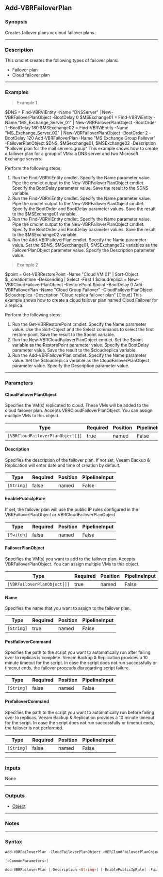 Add-VBRFailoverPlan
-------------------

### Synopsis
Creates failover plans or cloud failover plans.

---

### Description

This cmdlet creates the following types of failover plans:
- Failover plan
- Cloud failover plan

---

### Examples
> Example 1

$DNS = Find-VBRViEntity -Name "DNSServer" | New-VBRFailoverPlanObject -BootDelay 0
$MSExchange01 = Find-VBRViEntity -Name "MS_Exchange_Server_01" | New-VBRFailoverPlanObject -BootOrder 1  -BootDelay 180
$MSExchange02 = Find-VBRViEntity -Name "MS_Exchange_Server_02" | New-VBRFailoverPlanObject -BootOrder 2  -BootDelay 120
Add-VBRFailoverPlan -Name "MS Exchange Group Failover" -FailoverPlanObject $DNS, $MSexchange01, $MSExchange02 -Description "Failover plan for the mail servers group"
This example shows how to create a failover plan for a group of VMs: a DNS server and two Microsoft Exchange servers.

Perform the following steps:
1. Run the Find-VBRViEntity cmdlet. Specify the Name parameter value. Pipe the cmdlet output to the New-VBRFailoverPlanObject cmdlet. Specify the BootDelay parameter value. Save the result to the $DNS variable.
2. Run the Find-VBRViEntity cmdlet. Specify the Name parameter value. Pipe the cmdlet output to the New-VBRFailoverPlanObject cmdlet. Specify the BootOrder and BootDelay parameter values. Save the result to the $MSExchange01 variable.
3. Run the Find-VBRViEntity cmdlet. Specify the Name parameter value. Pipe the cmdlet output to the New-VBRFailoverPlanObject cmdlet. Specify the BootOrder and BootDelay parameter values. Save the result to the $MSExchange02 variable.
4. Run the Add-VBRFailoverPlan cmdlet. Specify the Name parameter value. Set the $DNS, $MSexchange01, $MSExchange02 variables as the FailoverPlanObject parameter value. Specify the Description parameter value.
> Example 2

$point = Get-VBRRestorePoint -Name "Cloud VM 01" | Sort-Object $_.creationtime -Descending | Select -First 1
$cloudreplica = New-VBRCloudFailoverPlanObject -RestorePoint $point -BootDelay 0
Add-VBRFailoverPlan -Name "Cloud Group Failover" -CloudFailoverPlanObject $cloudreplica -Description "Cloud replica failover plan"
[Cloud] This example shows how to create a cloud failover plan named Cloud Failover for a replica.

Perform the following steps:
1. Run the Get-VBRRestorePoint cmdlet. Specify the Name parameter value. Use the Sort-Object and the Select commands to select the first restore point. Save the result to the $point variable.
2. Run the New-VBRCloudFailoverPlanObject cmdlet. Set the $point variable as the RestorePoint parameter value. Specify the BootDelay parameter value. Save the result to the $cloudreplica variable.
3. Run the Add-VBRFailoverPlan cmdlet. Specify the Name parameter value. Set the $cloudreplica variable as the CloudFailoverPlanObject parameter value. Specify the Description parameter value.

---

### Parameters
#### **CloudFailoverPlanObject**
Specifies the VM(s) replicated to cloud. These VMs will be added to the cloud failover plan. Accepts VBRCloudFailoverPlanObject. You can assign multiple VMs to this object.

|Type                            |Required|Position|PipelineInput|
|--------------------------------|--------|--------|-------------|
|`[VBRCloudFailoverPlanObject[]]`|true    |named   |False        |

#### **Description**
Specifies the description of the failover plan. If not set, Veeam Backup & Replication will enter date and time of creation by default.

|Type      |Required|Position|PipelineInput|
|----------|--------|--------|-------------|
|`[String]`|false   |named   |False        |

#### **EnablePublicIpRule**
If set, the failover plan will use the public IP rules configured in the VBRFailoverPlanObject or VBRCloudFailoverPlanObject.

|Type      |Required|Position|PipelineInput|
|----------|--------|--------|-------------|
|`[Switch]`|false   |named   |False        |

#### **FailoverPlanObject**
Specifies the VM(s) you want to add to the failover plan. Accepts VBRFailoverPlanObject. You can assign multiple VMs to this object.

|Type                       |Required|Position|PipelineInput|
|---------------------------|--------|--------|-------------|
|`[VBRFailoverPlanObject[]]`|true    |named   |False        |

#### **Name**
Specifies the name that you want to assign to the failover plan.

|Type      |Required|Position|PipelineInput|
|----------|--------|--------|-------------|
|`[String]`|true    |named   |False        |

#### **PostfailoverCommand**
Specifies the path to the script you want to automatically run after failing over to replicas is complete. Veeam Backup & Replication provides a 10 minute timeout for the script. In case the script does not run successfully or timeout ends, the failover proceeds disregarding script failure.

|Type      |Required|Position|PipelineInput|
|----------|--------|--------|-------------|
|`[String]`|false   |named   |False        |

#### **PrefailoverCommand**
Specifies the path to the script you want to automatically run before failing over to replicas. Veeam Backup & Replication provides a 10 minute timeout for the script. In case the script does not run successfully or timeout ends, the failover is not performed.

|Type      |Required|Position|PipelineInput|
|----------|--------|--------|-------------|
|`[String]`|false   |named   |False        |

---

### Inputs
None

---

### Outputs
* [Object](https://learn.microsoft.com/en-us/dotnet/api/System.Object)

---

### Notes

---

### Syntax
```PowerShell
Add-VBRFailoverPlan -CloudFailoverPlanObject <VBRCloudFailoverPlanObject[]> [-Description <String>] [-EnablePublicIpRule] -Name <String> [-PostfailoverCommand <String>] [-PrefailoverCommand <String>] 
```
```PowerShell
[<CommonParameters>]
```
```PowerShell
Add-VBRFailoverPlan [-Description <String>] [-EnablePublicIpRule] -FailoverPlanObject <VBRFailoverPlanObject[]> -Name <String> [-PostfailoverCommand <String>] [-PrefailoverCommand <String>] [<CommonParameters>]
```

